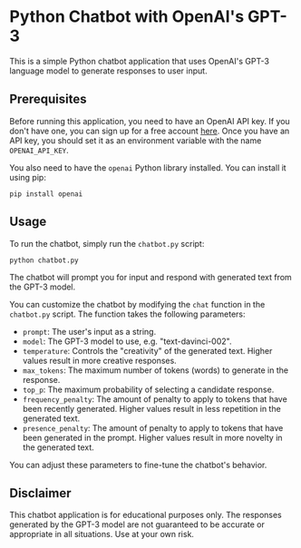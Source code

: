 # Python Chatbot with OpenAI's GPT-3

This is a simple Python chatbot application that uses OpenAI's GPT-3 language model to generate responses to user input.

## Prerequisites

Before running this application, you need to have an OpenAI API key. If you don't have one, you can sign up for a free account [here](https://beta.openai.com/signup/). Once you have an API key, you should set it as an environment variable with the name `OPENAI_API_KEY`.

You also need to have the `openai` Python library installed. You can install it using pip:

```
pip install openai
```

## Usage

To run the chatbot, simply run the `chatbot.py` script:

```
python chatbot.py
```

The chatbot will prompt you for input and respond with generated text from the GPT-3 model.

You can customize the chatbot by modifying the `chat` function in the `chatbot.py` script. The function takes the following parameters:

- `prompt`: The user's input as a string.
- `model`: The GPT-3 model to use, e.g. "text-davinci-002".
- `temperature`: Controls the "creativity" of the generated text. Higher values result in more creative responses.
- `max_tokens`: The maximum number of tokens (words) to generate in the response.
- `top_p`: The maximum probability of selecting a candidate response.
- `frequency_penalty`: The amount of penalty to apply to tokens that have been recently generated. Higher values result in less repetition in the generated text.
- `presence_penalty`: The amount of penalty to apply to tokens that have been generated in the prompt. Higher values result in more novelty in the generated text.

You can adjust these parameters to fine-tune the chatbot's behavior.

## Disclaimer

This chatbot application is for educational purposes only. The responses generated by the GPT-3 model are not guaranteed to be accurate or appropriate in all situations. Use at your own risk.
